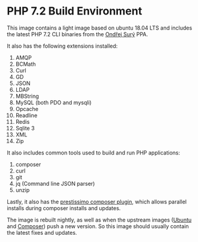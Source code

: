 # PHP 7.2 Build Environment

This image contains a light image based on ubuntu 18.04 LTS and includes the latest PHP 7.2 CLI binaries from the [Ondřej Surý](https://launchpad.net/~ondrej/+archive/ubuntu/php) PPA.

It also has the following extensions installed:

1. AMQP
1. BCMath
1. Curl
1. GD
1. JSON
1. LDAP
1. MBString
1. MySQL (both PDO and mysqli)
1. Opcache
1. Readline
1. Redis
1. Sqlite 3
1. XML
1. Zip


It also includes common tools used to build and run PHP applications:

1. composer
1. curl
1. git
1. jq (Command line JSON parser)
1. unzip

Lastly, it also has the [prestissimo composer plugin](https://github.com/hirak/prestissimo), which allows parallel installs during composer installs and updates.

The image is rebuilt nightly, as well as when the upstream images ([Ubuntu](https://hub.docker.com/_/ubuntu/) and [Composer](https://hub.docker.com/_/composer/)) push a new version. So this image should usually contain the latest fixes and updates.
